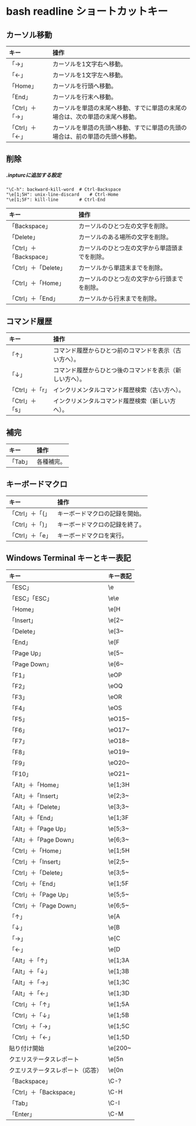 # bash readline ショートカットキー

## カーソル移動

|キー|操作|
|:---|:---|
|「→」|カーソルを1文字右へ移動。|
|「←」|カーソルを1文字左へ移動。|
|「Home」|カーソルを行頭へ移動。|
|「End」|カーソルを行末へ移動。|
|「Ctrl」＋「→」|カーソルを単語の末尾へ移動、すでに単語の末尾の場合は、次の単語の末尾へ移動。|
|「Ctrl」＋「←」|カーソルを単語の先頭へ移動、すでに単語の先頭の場合は、前の単語の先頭へ移動。|

## 削除

##### .inpturcに追加する設定

	"\C-h": backward-kill-word	# Ctrl-Backspace
	"\e[1;5H": unix-line-discard	# Ctrl-Home
	"\e[1;5F": kill-line		# Ctrl-End

|キー|操作|
|:---|:---|
|「Backspace」|カーソルのひとつ左の文字を削除。|
|「Delete」|カーソルのある場所の文字を削除。|
|「Ctrl」＋「Backspace」|カーソルのひとつ左の文字から単語頭までを削除。|
|「Ctrl」＋「Delete」|カーソルから単語末までを削除。|
|「Ctrl」＋「Home」|カーソルのひとつ左の文字から行頭までを削除。|
|「Ctrl」＋「End」|カーソルから行末までを削除。|

## コマンド履歴

|キー|操作|
|:---|:---|
|「↑」|コマンド履歴からひとつ前のコマンドを表示（古い方へ）。|
|「↓」|コマンド履歴からひとつ後のコマンドを表示（新しい方へ）。|
|「Ctrl」＋「r」|インクリメンタルコマンド履歴検索（古い方へ）。|
|「Ctrl」＋「s」|インクリメンタルコマンド履歴検索（新しい方へ）。|

## 補完

|キー|操作|
|:---|:---|
|「Tab」|各種補完。|

## キーボードマクロ

|キー|操作|
|:---|:---|
|「Ctrl」＋「(」|キーボードマクロの記録を開始。|
|「Ctrl」＋「)」|キーボードマクロの記録を終了。|
|「Ctrl」＋「e」|キーボードマクロを実行。|

## Windows Terminal キーとキー表記

|キー|キー表記|
|:---|:---|
|「ESC」|\e|
|「ESC」「ESC」|\e\e|
|「Home」|\e[H|
|「Insert」|\e[2~|
|「Delete」|\e[3~|
|「End」|\e[F|
|「Page Up」|\e[5~|
|「Page Down」|\e[6~|
|「F1」|\eOP|
|「F2」|\eOQ|
|「F3」|\eOR|
|「F4」|\eOS|
|「F5」|\eO15~|
|「F6」|\eO17~|
|「F7」|\eO18~|
|「F8」|\eO19~|
|「F9」|\eO20~|
|「F10」|\eO21~|
|「Alt」＋「Home」|\e[1;3H|
|「Alt」＋「Insert」|\e[2;3~|
|「Alt」＋「Delete」|\e[3;3~|
|「Alt」＋「End」|\e[1;3F|
|「Alt」＋「Page Up」|\e[5;3~|
|「Alt」＋「Page Down」|\e[6;3~|
|「Ctrl」＋「Home」|\e[1;5H|
|「Ctrl」＋「Insert」|\e[2;5~|
|「Ctrl」＋「Delete」|\e[3;5~|
|「Ctrl」＋「End」|\e[1;5F|
|「Ctrl」＋「Page Up」|\e[5;5~|
|「Ctrl」＋「Page Down」|\e[6;5~|
|「↑」|\e[A|
|「↓」|\e[B|
|「→」|\e[C|
|「←」|\e[D|
|「Alt」＋「↑」|\e[1;3A|
|「Alt」＋「↓」|\e[1;3B|
|「Alt」＋「→」|\e[1;3C|
|「Alt」＋「←」|\e[1;3D|
|「Ctrl」＋「↑」|\e[1;5A|
|「Ctrl」＋「↓」|\e[1;5B|
|「Ctrl」＋「→」|\e[1;5C|
|「Ctrl」＋「←」|\e[1;5D|
|貼り付け開始|\e[200~|
|クエリステータスレポート|\e[5n|
|クエリステータスレポート（応答）|\e[0n|
|「Backspace」|\C-?|
|「Ctrl」＋「Backspace」|\C-H|
|「Tab」|\C-I|
|「Enter」|\C-M|
